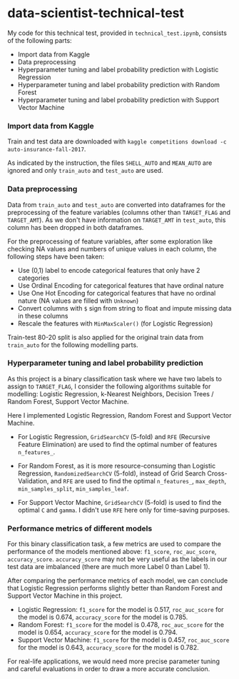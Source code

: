 # data-scientist-technical-test

My code for this technical test, provided in `technical_test.ipynb`, consists of the following parts:
* Import data from Kaggle
* Data preprocessing
* Hyperparameter tuning and label probability prediction with Logistic Regression
* Hyperparameter tuning and label probability prediction with Random Forest
* Hyperparameter tuning and label probability prediction with Support Vector Machine

### Import data from Kaggle
Train and test data are downloaded with `kaggle competitions download -c auto-insurance-fall-2017`.

As indicated by the instruction, the files `SHELL_AUTO` and `MEAN_AUTO` are ignored and only `train_auto` and `test_auto` are used.

### Data preprocessing
Data from `train_auto` and `test_auto` are converted into dataframes for the preprocessing of the feature variables (columns other than `TARGET_FLAG` and `TARGET_AMT`). 
As we don't have information on `TARGET_AMT` in `test_auto`, this column has been dropped in both dataframes.

For the preprocessing of feature variables, after some exploration like checking NA values and numbers of unique values in each column, the following steps have been taken:
* Use (0,1) label to encode categorical features that only have 2 categories
* Use Ordinal Encoding for categorical features that have ordinal nature
* Use One Hot Encoding for categorical features that have no ordinal nature (NA values are filled with `Unknown`)
* Convert columns with `$` sign from string to float and impute missing data in these columns
* Rescale the features with `MinMaxScaler()` (for Logistic Regression)

Train-test 80-20 split is also applied for the original train data from `train_auto` for the following modelling parts.

### Hyperparameter tuning and label probability prediction 
As this project is a binary classification task where we have two labels to assign to `TARGET_FLAG`, I consider the following algorithms suitable for modelling:
Logistic Regression,
k-Nearest Neighbors,
Decision Trees / Random Forest,
Support Vector Machine.

Here I implemented Logistic Regression, Random Forest and Support Vector Machine. 

* For Logistic Regression, `GridSearchCV` (5-fold) and `RFE` (Recursive Feature Elimination) are used to find the optimal number of features `n_features_`.

* For Random Forest, as it is more resource-consuming than Logistic Regression, `RandomizedSearchCV` (5-fold),
instead of Grid Search Cross-Validation, and `RFE` are used to find the optimal `n_features_`, `max_depth`, `min_samples_split`, `min_samples_leaf`.

* For Support Vector Machine, `GridSearchCV` (5-fold) is used to find the optimal `C` and `gamma`. I didn't use `RFE` here only for time-saving purposes.

### Performance metrics of different models
For this binary classification task, a few metrics are used to compare the performance of the models mentioned above: 
`f1_score`,
`roc_auc_score`, 
`accuracy_score`.
`accuracy_score` may not be very useful as the labels in our test data are imbalanced (there are much more Label 0 than Label 1).

After comparing the performance metrics of each model, we can conclude that Logistic Regression performs slightly better than Random Forest and Support Vector Machine in this project.
* Logistic Regression:
`f1_score` for the model is 0.517,
`roc_auc_score` for the model is 0.674,
`accuracy_score` for the model is 0.785.
* Random Forest:
`f1_score` for the model is 0.478,
`roc_auc_score` for the model is 0.654,
`accuracy_score` for the model is 0.794.
* Support Vector Machine:
`f1_score` for the model is 0.457,
`roc_auc_score` for the model is 0.643,
`accuracy_score` for the model is 0.782.

For real-life applications, we would need more precise parameter tuning and careful evaluations in order to draw a more accurate conclusion.
